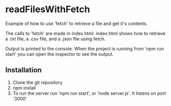 # readFilesWithFetch
Example of how to use 'fetch' to retrieve a file and get it's contents.

The calls to 'fetch' are made in index.html. index.html shows how to
retrieve a .txt file, a .csv file, and a .json file using fetch.

Output is printed to the console. When the project is running from 'npm run start'
you can open the inspector to see the output.

## Installation

1. Clone the git repository
2. npm install
3. To run the server run 'npm run start', or 'node server.js'. It listens on port '3000'



